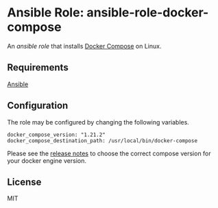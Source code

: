 # Ansible Role: ansible-role-docker-compose

An *ansible role* that installs [Docker Compose](https://docs.docker.com/compose/) on Linux.

## Requirements

[Ansible](https://www.ansible.com/)

## Configuration

The role may be configured by changing the following variables.

    docker_compose_version: "1.21.2"
    docker_compose_destination_path: /usr/local/bin/docker-compose

Please see the [release notes](https://docs.docker.com/release-notes/docker-compose/) to choose the correct compose version for your docker engine version.

## License

MIT

